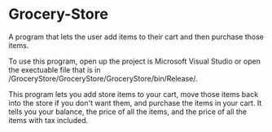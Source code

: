 # Grocery-Store
A program that lets the user add items to their cart and then purchase those items.

To use this program, open up the project is Microsoft Visual Studio or open the exectuable file that is in
/GroceryStore/GroceryStore/GroceryStore/bin/Release/.

This program lets you add store items to your cart, move those items back into the store if you don't want them, and purchase the
items in your cart. It tells you your balance, the price of all the items, and the price of all the items with tax included.
